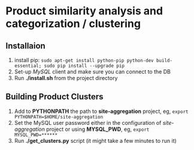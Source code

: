 # Product similarity analysis and categorization / clustering

## Installaion 

 1. install pip: `sudo apt-get install python-pip python-dev build-essential; sudo pip install --upgrade pip`
 2. Set-up *MySQL* client and make sure you can connect to the DB
 3. Run **./install.sh** from the project directory

## Building Product Clusters

 1. Add to **PYTHONPATH** the path to **site-aggregation** project, eg, `export PYTHONPATH=$HOME/site-aggregation`
 2. Set the MySQL user password either in the configuration of *site-aggregation* project or using **MYSQL_PWD**, eg, `export MYSQL_PWD=******`
 3. Run **./get_clusters.py** script (it might take a few minutes to run it)

